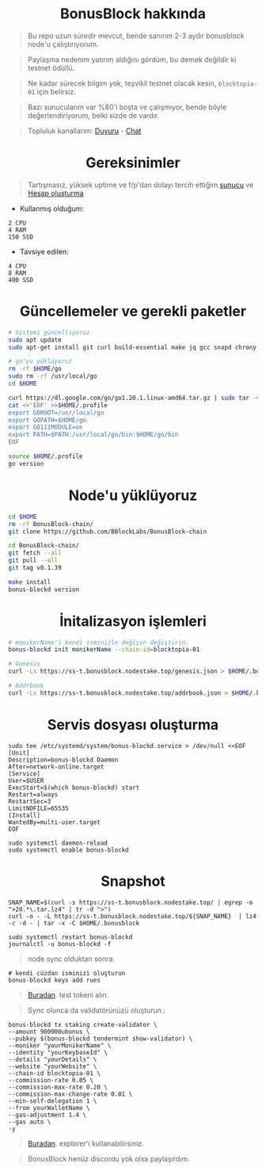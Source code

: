 <h1 align="center"> BonusBlock hakkında </h1>

> Bu repo uzun süredir mevcut, bende sanırım 2-3 aydır bonusblock node'u çalıştırıyorum.

> Paylaşma nedenim yatırım aldığını gördüm, bu demek değildir ki testnet ödüllü.

> Ne kadar sürecek bilgim yok, teşvikli testnet olacak kesin, `blocktopia-01` için belirsiz.

> Bazı sunucularım var %80'i boşta ve çalışmıyor, bende böyle değerlendiriyorum, belki sizde de vardır.

> Topluluk kanallarım: [Duyuru](https://t.me/RuesAnnouncement) - [Chat](https://t.me/RuesChat)

<h1 align="center"> Gereksinimler </h1>

> Tartışmasız, yüksek uptime ve f/p'dan dolayı tercih ettiğim [sunucu](https://github.com/ruesandora/Hetzner) ve [Hesap oluşturma](https://hetzner.cloud/?ref=gIFAhUnYYjD3)

* Kullanmış olduğum:
```
2 CPU
4 RAM
150 SSD
```

* Tavsiye edilen:
```
4 CPU
8 RAM
400 SSD
```

<h1 align="center"> Güncellemeler ve gerekli paketler </h1>

```sh
# Sistemi güncelliyoruz
sudo apt update
sudo apt-get install git curl build-essential make jq gcc snapd chrony lz4 tmux unzip bc -y

# go'yu yüklüyoruz
rm -rf $HOME/go
sudo rm -rf /usr/local/go
cd $HOME

curl https://dl.google.com/go/go1.20.1.linux-amd64.tar.gz | sudo tar -C/usr/local -zxvf -
cat <<'EOF' >>$HOME/.profile
export GOROOT=/usr/local/go
export GOPATH=$HOME/go
export GO111MODULE=on
export PATH=$PATH:/usr/local/go/bin:$HOME/go/bin
EOF

source $HOME/.profile
go version
```

<h1 align="center"> Node'u yüklüyoruz </h1>

```sh
cd $HOME
rm -rf BonusBlock-chain/
git clone https://github.com/BBlockLabs/BonusBlock-chain

cd BonusBlock-chain/
git fetch --all
git pull --all
git tag v0.1.39

make install
bonus-blockd version
```

<h1 align="center"> İnitalizasyon işlemleri </h1>

```sh
# monikerName'i kendi isminizle değişin değiştirin.
bonus-blockd init monikerName --chain-id=blocktopia-01

# Genesis
curl -Ls https://ss-t.bonusblock.nodestake.top/genesis.json > $HOME/.bonusblock/config/genesis.json 

# Addrbook
curl -Ls https://ss-t.bonusblock.nodestake.top/addrbook.json > $HOME/.bonusblock/config/addrbook.json
```

<h1 align="center"> Servis dosyası oluşturma </h1>

```
sudo tee /etc/systemd/system/bonus-blockd.service > /dev/null <<EOF
[Unit]
Description=bonus-blockd Daemon
After=network-online.target
[Service]
User=$USER
ExecStart=$(which bonus-blockd) start
Restart=always
RestartSec=3
LimitNOFILE=65535
[Install]
WantedBy=multi-user.target
EOF

sudo systemctl daemon-reload
sudo systemctl enable bonus-blockd
```

<h1 align="center"> Snapshot </h1>

```
SNAP_NAME=$(curl -s https://ss-t.bonusblock.nodestake.top/ | egrep -o ">20.*\.tar.lz4" | tr -d ">")
curl -o - -L https://ss-t.bonusblock.nodestake.top/${SNAP_NAME}  | lz4 -c -d - | tar -x -C $HOME/.bonusblock

sudo systemctl restart bonus-blockd
journalctl -u bonus-blockd -f
```

> node sync olduktan sonra:

```
# kendi cüzdan isminizi oluşturun
bonus-blockd keys add rues
```

> [Buradan](https://faucet.bonusblock.io/). test tokeni alın.

> Sync olunca da validatörünüzü oluşturun.:

```
bonus-blockd tx staking create-validator \
--amount 900000ubonus \
--pubkey $(bonus-blockd tendermint show-validator) \
--moniker "yourMonikerName" \
--identity "yourKeybaseId" \
--details "yourDetails" \
--website "yourWebsite" \
--chain-id blocktopia-01 \
--commission-rate 0.05 \
--commission-max-rate 0.20 \
--commission-max-change-rate 0.01 \
--min-self-delegation 1 \
--from yourWalletName \
--gas-adjustment 1.4 \
--gas auto \
-y
```

> [Buradan](https://explorer.nodestake.top/bonusblock-testnet/staking/bonusvaloper1du5pqppjfcrmdcm9js28sc6nqhvg4wfx6qfwck). explorer'i kullanabilirsiniz.

> BonusBlock henüz discordu yok olsa paylaşırdım.











